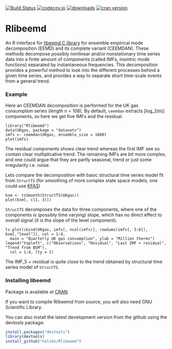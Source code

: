 [![Build Status](https://travis-ci.org/helske/Rlibeemd.png?branch=master)](https://travis-ci.org/helske/Rlibeemd)
[![codecov.io](http://codecov.io/github/helske/Rlibeemd/coverage.svg?branch=master)](http://codecov.io/github/helske/Rlibeemd?branch=master)
[![downloads](http://cranlogs.r-pkg.org/badges/Rlibeemd)](http://cranlogs.r-pkg.org/badges/Rlibeemd)
[![cran version](http://www.r-pkg.org/badges/version/Rlibeemd)](http://cran.r-project.org/package=Rlibeemd)

# Rlibeemd #

An R interface for [libeemd C library](https://bitbucket.org/luukko/libeemd) for ensemble empirical mode decomposition (EEMD) and its complete variant (CEEMDAN). These methods decompose possibly nonlinear and/or nonstationary time series data into a finite amount of components (called IMFs, insintric mode functions) separated by instantaneous frequencies. This decomposition provides a powerful method to look into the different processes behind a given time series, and provides a way to separate short time-scale events from a general trend.

### Example ###
Here an CEEMDAN decomposition is performed for the UK gas consumption series (length n = 108). 
By default, `ceemdan` extracts [log_2(n)] components, so here we get five IMFs and the residual.

```{r, fig.height = 4, fig.width = 8}
library("Rlibeemd")
data(UKgas, package = "datasets")
imfs <- ceemdan(UKgas, ensemble_size = 1000)
plot(imfs)
```

The residual components shows clear trend whereas the first IMF see so contain clear multiplicative trend. The remaining IMFs are bit more complex, and one could argue that they are partly seasonal, trend or just some irregularity i.e. noise. 

Lets compare the decomposition with basic structural time series model fit from `StructTS` (for smoothing of more complex state space models, one could use [KFAS](https://github.com/helske/KFAS))

```{r, fig.height = 4, fig.width = 8}
bsm <- tsSmooth(StructTS(UKgas))
plot(bsm[, c(1, 3)])
```

``StructTS`` decomposes the data for three components, where one of the components is (possibly time varying) slope, which has no direct effect to overall signal (it is the slope of the level component).

```{r, fig.height=4, fig.width=8}
ts.plot(cbind(UKgas, imfs[, ncol(imfs)], rowSums(imfs[, 5:6]), bsm[,"level"]), col = 1:4,
  main = "Quarterly UK gas consumption", ylab = "Million therms")
legend("topleft", c("Observations", "Residual", "Last IMF + residual", "Trend from BSM"),
  col = 1:4, lty = 1)
```
The IMF_5 + residual is quite close to the trend obtained by structural time series model of `StructTS`.




### Installing libeemd ###

Package is available at [CRAN](http://cran.r-project.org/web/packages/Rlibeemd/index.html).

If you want to compile Rlibeemd from source, you will also need GNU Scientific Library.

You can also install the latest development version from the github using the devtools package:

```R
install.packages("devtools")
library(devtools)
install_github("helske/Rlibeemd")
```
